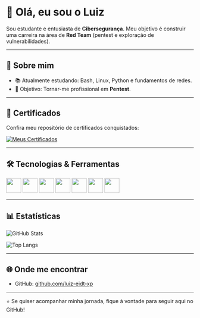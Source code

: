 
# 👋 Olá, eu sou o Luiz

Sou estudante e entusiasta de **Cibersegurança**.
Meu objetivo é construir uma carreira na área de **Red Team** (pentest e exploração de vulnerabilidades).

---

## 🚀 Sobre mim
- 📚 Atualmente estudando: Bash, Linux, Python e fundamentos de redes.
- 🎯 Objetivo: Tornar-me profissional em **Pentest**.

---

## 📜 Certificados

Confira meu repositório de certificados conquistados:

[![Meus Certificados](https://img.shields.io/badge/Certificados-Cibersegurança-blue?style=for-the-badge&logo=github)](https://github.com/luiz-eidt-xp/certificados)

---

## 🛠️ Tecnologias & Ferramentas
<div>
<img src="https://cdn.jsdelivr.net/gh/devicons/devicon@latest/icons/bash/bash-original.svg" height="40" width="40"/>
<img src="https://cdn.jsdelivr.net/gh/devicons/devicon@latest/icons/mysql/mysql-original-wordmark.svg" height="40" width="40"/>
<img src="https://cdn.jsdelivr.net/gh/devicons/devicon@latest/icons/kalilinux/kalilinux-original.svg" height="40" width="40"/>
<img src="https://cdn.jsdelivr.net/gh/devicons/devicon@latest/icons/python/python-original.svg" height="40" width="40"/>
<img src="https://cdn.jsdelivr.net/gh/devicons/devicon@latest/icons/html5/html5-original.svg" height="40" width="40"/>
<img src="https://cdn.jsdelivr.net/gh/devicons/devicon@latest/icons/css3/css3-original.svg" height="40" width="40"/>
  <img src="https://cdn.jsdelivr.net/gh/devicons/devicon@latest/icons/csharp/csharp-original.svg" height="40" width="40"/>
          
</div>

---

## 📊 Estatísticas
![GitHub Stats](https://github-readme-stats.vercel.app/api?username=luiz-eidt-xp&show_icons=true&theme=tokyonight)

![Top Langs](https://github-readme-stats.vercel.app/api/top-langs/?username=luiz-eidt-xp&layout=compact&theme=tokyonight)

---

## 🌐 Onde me encontrar
- GitHub: [github.com/luiz-eidt-xp](https://github.com/luiz-eidt-xp)

---
⭐ Se quiser acompanhar minha jornada, fique à vontade para seguir aqui no GitHub!
```
